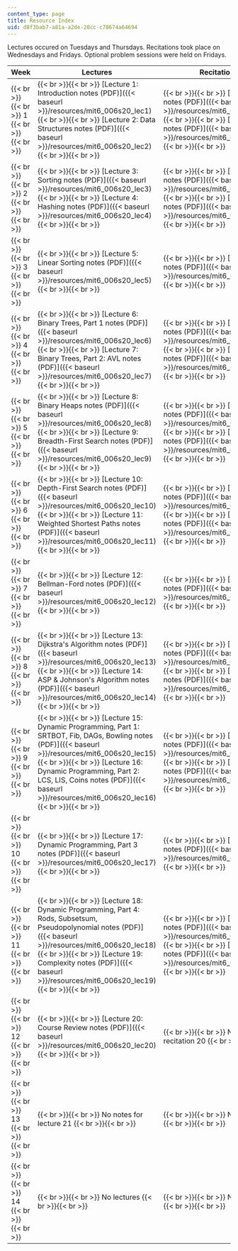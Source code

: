 ```yaml
---
content_type: page
title: Resource Index
uid: d8f3bab7-a81a-a2de-20cc-c78674a64694
---
```


Lectures occured on Tuesdays and Thursdays. Recitations took place on Wednesdays and Fridays. Optional problem sessions were held on Fridays. 

| Week | Lectures | Recitations | Problem Sessions | Quizzes | Problem Sets |
| --- | --- | --- | --- | --- | --- |
|  {{< br >}}{{< br >}} 1 {{< br >}}{{< br >}}  |  {{< br >}}{{< br >}} [Lecture 1: Introduction notes (PDF)]({{< baseurl >}}/resources/mit6_006s20_lec1) {{< br >}}{{< br >}} [Lecture 2: Data Structures notes (PDF)]({{< baseurl >}}/resources/mit6_006s20_lec2) {{< br >}}{{< br >}}  |  {{< br >}}{{< br >}} [Recitation 1 notes (PDF)]({{< baseurl >}}/resources/mit6_006s20_r01) {{< br >}}{{< br >}} [Recitation 2 notes (PDF)]({{< baseurl >}}/resources/mit6_006s20_r02) {{< br >}}{{< br >}}  |  {{< br >}}{{< br >}} [Problem Session 1 questions (PDF)]({{< baseurl >}}/resources/mit6_006s20_prob1) {{< br >}}{{< br >}} [Problem Session 1 solutions (PDF)]({{< baseurl >}}/resources/mit6_006s20_prob1sol) {{< br >}}{{< br >}}  | &nbsp; |  {{< br >}}{{< br >}} [Problem Set 0 questions (PDF)]({{< baseurl >}}/resources/mit6_006s20_ps0-questions) {{< br >}}{{< br >}} [Problem Set 0 solutions (PDF)]({{< baseurl >}}/resources/mit6_006s20_ps0-solutions) {{< br >}}{{< br >}}  |
|  {{< br >}}{{< br >}} 2 {{< br >}}{{< br >}}  |  {{< br >}}{{< br >}} [Lecture 3: Sorting notes (PDF)]({{< baseurl >}}/resources/mit6_006s20_lec3) {{< br >}}{{< br >}} [Lecture 4: Hashing notes (PDF)]({{< baseurl >}}/resources/mit6_006s20_lec4) {{< br >}}{{< br >}}  |  {{< br >}}{{< br >}} [Recitation 3 notes (PDF)]({{< baseurl >}}/resources/mit6_006s20_r03) {{< br >}}{{< br >}} [Recitation 4 notes (PDF)]({{< baseurl >}}/resources/mit6_006s20_r04) {{< br >}}{{< br >}}  |  {{< br >}}{{< br >}} [Problem Session 2 questions (PDF)]({{< baseurl >}}/resources/mit6_006s20_prob2) {{< br >}}{{< br >}} [Problem Session 2 solutions (PDF)]({{< baseurl >}}/resources/mit6_006s20_prob2sol) {{< br >}}{{< br >}}  | &nbsp; |  {{< br >}}{{< br >}} [Problem Set 1 questions (PDF)]({{< baseurl >}}/resources/mit6_006s20_ps1-questions) {{< br >}}{{< br >}} [Problem Set 1 solutions (PDF)]({{< baseurl >}}/resources/mit6_006s20_ps1-solutions) {{< br >}}{{< br >}}  |
|  {{< br >}}{{< br >}} 3 {{< br >}}{{< br >}}  |  {{< br >}}{{< br >}} [Lecture 5: Linear Sorting notes (PDF)]({{< baseurl >}}/resources/mit6_006s20_lec5) {{< br >}}{{< br >}}  |  {{< br >}}{{< br >}} [Recitation 5 notes (PDF)]({{< baseurl >}}/resources/mit6_006s20_r05) {{< br >}}{{< br >}}  |  {{< br >}}{{< br >}} [Problem Session 3 questions (PDF)]({{< baseurl >}}/resources/mit6_006s20_prob3) {{< br >}}{{< br >}} [Problem Session 3 solutions (PDF)]({{< baseurl >}}/resources/mit6_006s20_prob3sol) {{< br >}}{{< br >}}  | &nbsp; |  {{< br >}}{{< br >}} [Problem Set 2 questions (PDF)]({{< baseurl >}}/resources/mit6_006s20_ps2-questions) {{< br >}}{{< br >}} [Problem Set 2 solutions (PDF)]({{< baseurl >}}/resources/mit6_006s20_ps2-solutions) {{< br >}}{{< br >}}  |
|  {{< br >}}{{< br >}} 4 {{< br >}}{{< br >}}  |  {{< br >}}{{< br >}} [Lecture 6: Binary Trees, Part 1 notes (PDF)]({{< baseurl >}}/resources/mit6_006s20_lec6) {{< br >}}{{< br >}} [Lecture 7: Binary Trees, Part 2: AVL notes (PDF)]({{< baseurl >}}/resources/mit6_006s20_lec7) {{< br >}}{{< br >}}  |  {{< br >}}{{< br >}} [Recitation 6 notes (PDF)]({{< baseurl >}}/resources/mit6_006s20_r06) {{< br >}}{{< br >}} [Recitation 7 notes (PDF)]({{< baseurl >}}/resources/mit6_006s20_r07) {{< br >}}{{< br >}}  |  {{< br >}}{{< br >}} [Problem Session 4 questions (PDF)]({{< baseurl >}}/resources/mit6_006s20_prob4) {{< br >}}{{< br >}} [Problem Session 4 solutions (PDF)]({{< baseurl >}}/resources/mit6_006s20_prob4sol) {{< br >}}{{< br >}}  | &nbsp; |  {{< br >}}{{< br >}} [Problem Set 3 questions (PDF)]({{< baseurl >}}/resources/mit6_006s20_ps3-questions) {{< br >}}{{< br >}} [Problem Set 3 solutions (PDF)]({{< baseurl >}}/resources/mit6_006s20_ps3-solutions) {{< br >}}{{< br >}}  |
|  {{< br >}}{{< br >}} 5 {{< br >}}{{< br >}}  |  {{< br >}}{{< br >}} [Lecture 8: Binary Heaps notes (PDF)]({{< baseurl >}}/resources/mit6_006s20_lec8) {{< br >}}{{< br >}} [Lecture 9: Breadth-First Search notes (PDF)]({{< baseurl >}}/resources/mit6_006s20_lec9) {{< br >}}{{< br >}}  |  {{< br >}}{{< br >}} [Recitation 8 notes (PDF)]({{< baseurl >}}/resources/mit6_006s20_r08) {{< br >}}{{< br >}} [Recitation 9 notes (PDF)]({{< baseurl >}}/resources/mit6_006s20_r09) {{< br >}}{{< br >}}  |  {{< br >}}{{< br >}} No problem sessions {{< br >}}{{< br >}}  | [Quiz 1 review (PDF)](/editor{{< baseurl >}}/resources/mit6_006s20_review1) {{< br >}}{{< br >}} [Quiz 1 review solutions (PDF)](/editor{{< baseurl >}}/resources/mit6_006s20_review1_sol) {{< br >}}{{< br >}}  |  {{< br >}}{{< br >}} [Problem Set 4 questions (PDF)]({{< baseurl >}}/resources/mit6_006s20_ps4-questions) {{< br >}}{{< br >}} [Problem Set 4 solutions (PDF)]({{< baseurl >}}/resources/mit6_006s20_ps4-solutions) {{< br >}}{{< br >}}  |
|  {{< br >}}{{< br >}} 6 {{< br >}}{{< br >}}  |  {{< br >}}{{< br >}} [Lecture 10: Depth-First Search notes (PDF)]({{< baseurl >}}/resources/mit6_006s20_lec10) {{< br >}}{{< br >}} [Lecture 11: Weighted Shortest Paths notes (PDF)]({{< baseurl >}}/resources/mit6_006s20_lec11) {{< br >}}{{< br >}}  |  {{< br >}}{{< br >}} [Recitation 10 notes (PDF)]({{< baseurl >}}/resources/mit6_006s20_r10) {{< br >}}{{< br >}} [Recitation 11 notes (PDF)]({{< baseurl >}}/resources/mit6_006s20_r11) {{< br >}}{{< br >}}  |  {{< br >}}{{< br >}} [Problem Session 5 questions (PDF)]({{< baseurl >}}/resources/mit6_006s20_prob5) {{< br >}}{{< br >}} [Problem Session 5 solutions (PDF)]({{< baseurl >}}/resources/mit6_006s20_prob5sol) {{< br >}}{{< br >}}  | &nbsp; |
|  {{< br >}}{{< br >}} 7 {{< br >}}{{< br >}}  |  {{< br >}}{{< br >}} [Lecture 12: Bellman-Ford notes (PDF)]({{< baseurl >}}/resources/mit6_006s20_lec12) {{< br >}}{{< br >}}  |  {{< br >}}{{< br >}} [Recitation 12 notes (PDF)]({{< baseurl >}}/resources/mit6_006s20_r12) {{< br >}}{{< br >}}  |  {{< br >}}{{< br >}} [Problem Session 6 questions (PDF)]({{< baseurl >}}/resources/mit6_006s20_prob6) {{< br >}}{{< br >}} [Problem Session 6 solutions (PDF)]({{< baseurl >}}/resources/mit6_006s20_prob6sol) {{< br >}}{{< br >}}  |  {{< br >}}{{< br >}} [Quiz 1 questions (PDF)]({{< baseurl >}}/resources/mit6_006s20_q1) {{< br >}}{{< br >}} [Quiz 1 solutions (PDF)]({{< baseurl >}}/resources/mit6_006s20_q1_sol) {{< br >}}{{< br >}}  |  {{< br >}}{{< br >}} [Problem Set 5 questions (PDF)]({{< baseurl >}}/resources/mit6_006s20_ps5_questions) {{< br >}}{{< br >}} [Problem Set 5 solutions (PDF)]({{< baseurl >}}/resources/mit6_006s20_ps5_solutions) {{< br >}}{{< br >}}  |
|  {{< br >}}{{< br >}} 8 {{< br >}}{{< br >}}  |  {{< br >}}{{< br >}} [Lecture 13: Dijkstra's Algorithm notes (PDF)]({{< baseurl >}}/resources/mit6_006s20_lec13) {{< br >}}{{< br >}} [Lecture 14: ASP & Johnson's Algorithm notes (PDF)]({{< baseurl >}}/resources/mit6_006s20_lec14) {{< br >}}{{< br >}}  |  {{< br >}}{{< br >}} [Recitation 13 notes (PDF)]({{< baseurl >}}/resources/mit6_006s20_r13) {{< br >}}{{< br >}} [Recitation 14 notes (PDF)]({{< baseurl >}}/resources/mit6_006s20_r14) {{< br >}}{{< br >}}  |  {{< br >}}{{< br >}} [Problem Session 7 questions (PDF)]({{< baseurl >}}/resources/mit6_006s20_prob7) {{< br >}}{{< br >}} [Problem Session 7 solutions (PDF)]({{< baseurl >}}/resources/mit6_006s20_prob7sol) {{< br >}}{{< br >}}  | [Quiz 2 review (PDF)](/editor{{< baseurl >}}/resources/mit6_006s20_review2) {{< br >}}{{< br >}} [Quiz 2 review solutions (PDF)](/editor{{< baseurl >}}/resources/mit6_006s20_review2_sol) {{< br >}}{{< br >}}  |  {{< br >}}{{< br >}} [Problem Set 6 questions (PDF)]({{< baseurl >}}/resources/mit6_006s20_ps6_questions) {{< br >}}{{< br >}} [Problem Set 6 solutions (PDF)]({{< baseurl >}}/resources/mit6_006s20_ps6_solutions) {{< br >}}{{< br >}}  |
|  {{< br >}}{{< br >}} 9 {{< br >}}{{< br >}}  |  {{< br >}}{{< br >}} [Lecture 15: Dynamic Programming, Part 1: SRTBOT, Fib, DAGs, Bowling notes (PDF)]({{< baseurl >}}/resources/mit6_006s20_lec15) {{< br >}}{{< br >}} [Lecture 16: Dynamic Programming, Part 2: LCS, LIS, Coins notes (PDF)]({{< baseurl >}}/resources/mit6_006s20_lec16) {{< br >}}{{< br >}}  |  {{< br >}}{{< br >}} [Recitation 15 notes (PDF)]({{< baseurl >}}/resources/mit6_006s20_r15) {{< br >}}{{< br >}} [Recitation 16 notes (PDF)]({{< baseurl >}}/resources/mit6_006s20_r16) {{< br >}}{{< br >}}  |  {{< br >}}{{< br >}} [Problem Session 8 questions (PDF)]({{< baseurl >}}/resources/mit6_006s20_prob8) {{< br >}}{{< br >}} [Problem Session 8 solutions (PDF)]({{< baseurl >}}/resources/mit6_006s20_prob8sol) {{< br >}}{{< br >}}  | &nbsp; |
|  {{< br >}}{{< br >}} 10 {{< br >}}{{< br >}}  |  {{< br >}}{{< br >}} [Lecture 17: Dynamic Programming, Part 3 notes (PDF)]({{< baseurl >}}/resources/mit6_006s20_lec17) {{< br >}}{{< br >}}  |  {{< br >}}{{< br >}} [Recitation 17 notes (PDF)]({{< baseurl >}}/resources/mit6_006s20_r17) {{< br >}}{{< br >}}  |  {{< br >}}{{< br >}} No problem sessions {{< br >}}{{< br >}}  |  {{< br >}}{{< br >}} [Quiz 2 questions (PDF)]({{< baseurl >}}/resources/mit6_006s20_q2) {{< br >}}{{< br >}} [Quiz 2 solutions (PDF)]({{< baseurl >}}/resources/mit6_006s20_q2_sol) {{< br >}}{{< br >}}  |  {{< br >}}{{< br >}} [Problem Set 7 questions (PDF)]({{< baseurl >}}/resources/mit6_006s20_ps7_questions) {{< br >}}{{< br >}} [Problem Set 7 solutions (PDF)]({{< baseurl >}}/resources/mit6_006s20_ps7_solutions) {{< br >}}{{< br >}}  |
|  {{< br >}}{{< br >}} 11 {{< br >}}{{< br >}}  |  {{< br >}}{{< br >}} [Lecture 18: Dynamic Programming, Part 4: Rods, Subsetsum, Pseudopolynomial notes (PDF)]({{< baseurl >}}/resources/mit6_006s20_lec18) {{< br >}}{{< br >}} [Lecture 19: Complexity notes (PDF)]({{< baseurl >}}/resources/mit6_006s20_lec19) {{< br >}}{{< br >}}  |  {{< br >}}{{< br >}} [Recitation 18 notes (PDF)]({{< baseurl >}}/resources/mit6_006s20_r18) {{< br >}}{{< br >}} [Recitation 19 notes (PDF)]({{< baseurl >}}/resources/mit6_006s20_r19) {{< br >}}{{< br >}}  |  {{< br >}}{{< br >}} [Problem Session 9 questions (PDF)]({{< baseurl >}}/resources/mit6_006s20_prob9) {{< br >}}{{< br >}} [Problem Session 9 solutions (PDF)]({{< baseurl >}}/resources/mit6_006s20_prob9sol)  {{< br >}}{{< br >}}  |  {{< br >}}{{< br >}} [Quiz 3 review (PDF)](/editor{{< baseurl >}}/resources/mit6_006s20_review3) {{< br >}}{{< br >}} [Quiz 3 review solutions (PDF)](/editor{{< baseurl >}}/resources/mit6_006s20_review3_sol) {{< br >}}{{< br >}}  |  {{< br >}}{{< br >}} [Problem Set 8 questions (PDF)]({{< baseurl >}}/resources/mit6_006s20_ps8_questions) {{< br >}}{{< br >}} [Problem Set 8 solutions (PDF)]({{< baseurl >}}/resources/mit6_006s20_ps8_solutions) {{< br >}}{{< br >}}  |
|  {{< br >}}{{< br >}} 12 {{< br >}}{{< br >}}  |  {{< br >}}{{< br >}} [Lecture 20: Course Review notes (PDF)]({{< baseurl >}}/resources/mit6_006s20_lec20) {{< br >}}{{< br >}}  |  {{< br >}}{{< br >}} No notes for recitation 20 {{< br >}}{{< br >}}  |  {{< br >}}{{< br >}} No problem sessions {{< br >}}{{< br >}}  |  {{< br >}}{{< br >}} [Quiz 3 questions (PDF)]({{< baseurl >}}/resources/mit6_006s20_q3) {{< br >}}{{< br >}} [Quiz 3 solutions (PDF)]({{< baseurl >}}/resources/mit6_006s20_q3_sol) {{< br >}}{{< br >}}  | &nbsp; |
|  {{< br >}}{{< br >}} 13 {{< br >}}{{< br >}}  |  {{< br >}}{{< br >}} No notes for lecture 21 {{< br >}}{{< br >}}  |  {{< br >}}{{< br >}} No recitations {{< br >}}{{< br >}}  |  {{< br >}}{{< br >}} No problem sessions {{< br >}}{{< br >}}  | &nbsp; |
|  {{< br >}}{{< br >}} 14 {{< br >}}{{< br >}}  |  {{< br >}}{{< br >}} No lectures {{< br >}}{{< br >}}  |  {{< br >}}{{< br >}} No recitations {{< br >}}{{< br >}}  |  {{< br >}}{{< br >}} No problem sessions {{< br >}}{{< br >}}  |  {{< br >}}{{< br >}} [Final Exam (PDF)]({{< baseurl >}}/resources/mit6_006s20_final) {{< br >}}{{< br >}} [Final Exam solutions (PDF)]({{< baseurl >}}/resources/mit6_006s20_final_sol) {{< br >}}{{< br >}}  |